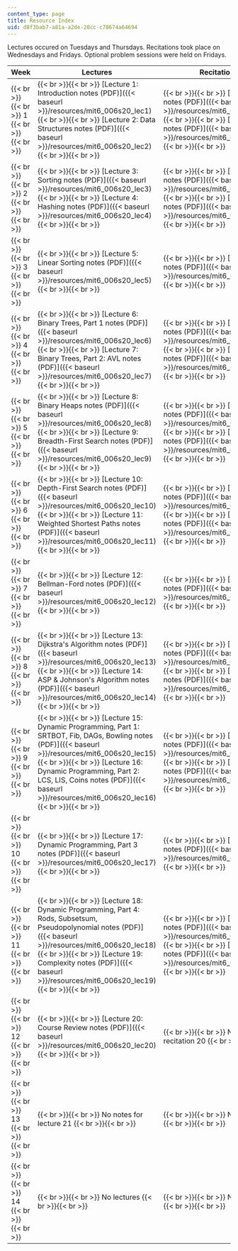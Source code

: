 ```yaml
---
content_type: page
title: Resource Index
uid: d8f3bab7-a81a-a2de-20cc-c78674a64694
---
```


Lectures occured on Tuesdays and Thursdays. Recitations took place on Wednesdays and Fridays. Optional problem sessions were held on Fridays. 

| Week | Lectures | Recitations | Problem Sessions | Quizzes | Problem Sets |
| --- | --- | --- | --- | --- | --- |
|  {{< br >}}{{< br >}} 1 {{< br >}}{{< br >}}  |  {{< br >}}{{< br >}} [Lecture 1: Introduction notes (PDF)]({{< baseurl >}}/resources/mit6_006s20_lec1) {{< br >}}{{< br >}} [Lecture 2: Data Structures notes (PDF)]({{< baseurl >}}/resources/mit6_006s20_lec2) {{< br >}}{{< br >}}  |  {{< br >}}{{< br >}} [Recitation 1 notes (PDF)]({{< baseurl >}}/resources/mit6_006s20_r01) {{< br >}}{{< br >}} [Recitation 2 notes (PDF)]({{< baseurl >}}/resources/mit6_006s20_r02) {{< br >}}{{< br >}}  |  {{< br >}}{{< br >}} [Problem Session 1 questions (PDF)]({{< baseurl >}}/resources/mit6_006s20_prob1) {{< br >}}{{< br >}} [Problem Session 1 solutions (PDF)]({{< baseurl >}}/resources/mit6_006s20_prob1sol) {{< br >}}{{< br >}}  | &nbsp; |  {{< br >}}{{< br >}} [Problem Set 0 questions (PDF)]({{< baseurl >}}/resources/mit6_006s20_ps0-questions) {{< br >}}{{< br >}} [Problem Set 0 solutions (PDF)]({{< baseurl >}}/resources/mit6_006s20_ps0-solutions) {{< br >}}{{< br >}}  |
|  {{< br >}}{{< br >}} 2 {{< br >}}{{< br >}}  |  {{< br >}}{{< br >}} [Lecture 3: Sorting notes (PDF)]({{< baseurl >}}/resources/mit6_006s20_lec3) {{< br >}}{{< br >}} [Lecture 4: Hashing notes (PDF)]({{< baseurl >}}/resources/mit6_006s20_lec4) {{< br >}}{{< br >}}  |  {{< br >}}{{< br >}} [Recitation 3 notes (PDF)]({{< baseurl >}}/resources/mit6_006s20_r03) {{< br >}}{{< br >}} [Recitation 4 notes (PDF)]({{< baseurl >}}/resources/mit6_006s20_r04) {{< br >}}{{< br >}}  |  {{< br >}}{{< br >}} [Problem Session 2 questions (PDF)]({{< baseurl >}}/resources/mit6_006s20_prob2) {{< br >}}{{< br >}} [Problem Session 2 solutions (PDF)]({{< baseurl >}}/resources/mit6_006s20_prob2sol) {{< br >}}{{< br >}}  | &nbsp; |  {{< br >}}{{< br >}} [Problem Set 1 questions (PDF)]({{< baseurl >}}/resources/mit6_006s20_ps1-questions) {{< br >}}{{< br >}} [Problem Set 1 solutions (PDF)]({{< baseurl >}}/resources/mit6_006s20_ps1-solutions) {{< br >}}{{< br >}}  |
|  {{< br >}}{{< br >}} 3 {{< br >}}{{< br >}}  |  {{< br >}}{{< br >}} [Lecture 5: Linear Sorting notes (PDF)]({{< baseurl >}}/resources/mit6_006s20_lec5) {{< br >}}{{< br >}}  |  {{< br >}}{{< br >}} [Recitation 5 notes (PDF)]({{< baseurl >}}/resources/mit6_006s20_r05) {{< br >}}{{< br >}}  |  {{< br >}}{{< br >}} [Problem Session 3 questions (PDF)]({{< baseurl >}}/resources/mit6_006s20_prob3) {{< br >}}{{< br >}} [Problem Session 3 solutions (PDF)]({{< baseurl >}}/resources/mit6_006s20_prob3sol) {{< br >}}{{< br >}}  | &nbsp; |  {{< br >}}{{< br >}} [Problem Set 2 questions (PDF)]({{< baseurl >}}/resources/mit6_006s20_ps2-questions) {{< br >}}{{< br >}} [Problem Set 2 solutions (PDF)]({{< baseurl >}}/resources/mit6_006s20_ps2-solutions) {{< br >}}{{< br >}}  |
|  {{< br >}}{{< br >}} 4 {{< br >}}{{< br >}}  |  {{< br >}}{{< br >}} [Lecture 6: Binary Trees, Part 1 notes (PDF)]({{< baseurl >}}/resources/mit6_006s20_lec6) {{< br >}}{{< br >}} [Lecture 7: Binary Trees, Part 2: AVL notes (PDF)]({{< baseurl >}}/resources/mit6_006s20_lec7) {{< br >}}{{< br >}}  |  {{< br >}}{{< br >}} [Recitation 6 notes (PDF)]({{< baseurl >}}/resources/mit6_006s20_r06) {{< br >}}{{< br >}} [Recitation 7 notes (PDF)]({{< baseurl >}}/resources/mit6_006s20_r07) {{< br >}}{{< br >}}  |  {{< br >}}{{< br >}} [Problem Session 4 questions (PDF)]({{< baseurl >}}/resources/mit6_006s20_prob4) {{< br >}}{{< br >}} [Problem Session 4 solutions (PDF)]({{< baseurl >}}/resources/mit6_006s20_prob4sol) {{< br >}}{{< br >}}  | &nbsp; |  {{< br >}}{{< br >}} [Problem Set 3 questions (PDF)]({{< baseurl >}}/resources/mit6_006s20_ps3-questions) {{< br >}}{{< br >}} [Problem Set 3 solutions (PDF)]({{< baseurl >}}/resources/mit6_006s20_ps3-solutions) {{< br >}}{{< br >}}  |
|  {{< br >}}{{< br >}} 5 {{< br >}}{{< br >}}  |  {{< br >}}{{< br >}} [Lecture 8: Binary Heaps notes (PDF)]({{< baseurl >}}/resources/mit6_006s20_lec8) {{< br >}}{{< br >}} [Lecture 9: Breadth-First Search notes (PDF)]({{< baseurl >}}/resources/mit6_006s20_lec9) {{< br >}}{{< br >}}  |  {{< br >}}{{< br >}} [Recitation 8 notes (PDF)]({{< baseurl >}}/resources/mit6_006s20_r08) {{< br >}}{{< br >}} [Recitation 9 notes (PDF)]({{< baseurl >}}/resources/mit6_006s20_r09) {{< br >}}{{< br >}}  |  {{< br >}}{{< br >}} No problem sessions {{< br >}}{{< br >}}  | [Quiz 1 review (PDF)](/editor{{< baseurl >}}/resources/mit6_006s20_review1) {{< br >}}{{< br >}} [Quiz 1 review solutions (PDF)](/editor{{< baseurl >}}/resources/mit6_006s20_review1_sol) {{< br >}}{{< br >}}  |  {{< br >}}{{< br >}} [Problem Set 4 questions (PDF)]({{< baseurl >}}/resources/mit6_006s20_ps4-questions) {{< br >}}{{< br >}} [Problem Set 4 solutions (PDF)]({{< baseurl >}}/resources/mit6_006s20_ps4-solutions) {{< br >}}{{< br >}}  |
|  {{< br >}}{{< br >}} 6 {{< br >}}{{< br >}}  |  {{< br >}}{{< br >}} [Lecture 10: Depth-First Search notes (PDF)]({{< baseurl >}}/resources/mit6_006s20_lec10) {{< br >}}{{< br >}} [Lecture 11: Weighted Shortest Paths notes (PDF)]({{< baseurl >}}/resources/mit6_006s20_lec11) {{< br >}}{{< br >}}  |  {{< br >}}{{< br >}} [Recitation 10 notes (PDF)]({{< baseurl >}}/resources/mit6_006s20_r10) {{< br >}}{{< br >}} [Recitation 11 notes (PDF)]({{< baseurl >}}/resources/mit6_006s20_r11) {{< br >}}{{< br >}}  |  {{< br >}}{{< br >}} [Problem Session 5 questions (PDF)]({{< baseurl >}}/resources/mit6_006s20_prob5) {{< br >}}{{< br >}} [Problem Session 5 solutions (PDF)]({{< baseurl >}}/resources/mit6_006s20_prob5sol) {{< br >}}{{< br >}}  | &nbsp; |
|  {{< br >}}{{< br >}} 7 {{< br >}}{{< br >}}  |  {{< br >}}{{< br >}} [Lecture 12: Bellman-Ford notes (PDF)]({{< baseurl >}}/resources/mit6_006s20_lec12) {{< br >}}{{< br >}}  |  {{< br >}}{{< br >}} [Recitation 12 notes (PDF)]({{< baseurl >}}/resources/mit6_006s20_r12) {{< br >}}{{< br >}}  |  {{< br >}}{{< br >}} [Problem Session 6 questions (PDF)]({{< baseurl >}}/resources/mit6_006s20_prob6) {{< br >}}{{< br >}} [Problem Session 6 solutions (PDF)]({{< baseurl >}}/resources/mit6_006s20_prob6sol) {{< br >}}{{< br >}}  |  {{< br >}}{{< br >}} [Quiz 1 questions (PDF)]({{< baseurl >}}/resources/mit6_006s20_q1) {{< br >}}{{< br >}} [Quiz 1 solutions (PDF)]({{< baseurl >}}/resources/mit6_006s20_q1_sol) {{< br >}}{{< br >}}  |  {{< br >}}{{< br >}} [Problem Set 5 questions (PDF)]({{< baseurl >}}/resources/mit6_006s20_ps5_questions) {{< br >}}{{< br >}} [Problem Set 5 solutions (PDF)]({{< baseurl >}}/resources/mit6_006s20_ps5_solutions) {{< br >}}{{< br >}}  |
|  {{< br >}}{{< br >}} 8 {{< br >}}{{< br >}}  |  {{< br >}}{{< br >}} [Lecture 13: Dijkstra's Algorithm notes (PDF)]({{< baseurl >}}/resources/mit6_006s20_lec13) {{< br >}}{{< br >}} [Lecture 14: ASP & Johnson's Algorithm notes (PDF)]({{< baseurl >}}/resources/mit6_006s20_lec14) {{< br >}}{{< br >}}  |  {{< br >}}{{< br >}} [Recitation 13 notes (PDF)]({{< baseurl >}}/resources/mit6_006s20_r13) {{< br >}}{{< br >}} [Recitation 14 notes (PDF)]({{< baseurl >}}/resources/mit6_006s20_r14) {{< br >}}{{< br >}}  |  {{< br >}}{{< br >}} [Problem Session 7 questions (PDF)]({{< baseurl >}}/resources/mit6_006s20_prob7) {{< br >}}{{< br >}} [Problem Session 7 solutions (PDF)]({{< baseurl >}}/resources/mit6_006s20_prob7sol) {{< br >}}{{< br >}}  | [Quiz 2 review (PDF)](/editor{{< baseurl >}}/resources/mit6_006s20_review2) {{< br >}}{{< br >}} [Quiz 2 review solutions (PDF)](/editor{{< baseurl >}}/resources/mit6_006s20_review2_sol) {{< br >}}{{< br >}}  |  {{< br >}}{{< br >}} [Problem Set 6 questions (PDF)]({{< baseurl >}}/resources/mit6_006s20_ps6_questions) {{< br >}}{{< br >}} [Problem Set 6 solutions (PDF)]({{< baseurl >}}/resources/mit6_006s20_ps6_solutions) {{< br >}}{{< br >}}  |
|  {{< br >}}{{< br >}} 9 {{< br >}}{{< br >}}  |  {{< br >}}{{< br >}} [Lecture 15: Dynamic Programming, Part 1: SRTBOT, Fib, DAGs, Bowling notes (PDF)]({{< baseurl >}}/resources/mit6_006s20_lec15) {{< br >}}{{< br >}} [Lecture 16: Dynamic Programming, Part 2: LCS, LIS, Coins notes (PDF)]({{< baseurl >}}/resources/mit6_006s20_lec16) {{< br >}}{{< br >}}  |  {{< br >}}{{< br >}} [Recitation 15 notes (PDF)]({{< baseurl >}}/resources/mit6_006s20_r15) {{< br >}}{{< br >}} [Recitation 16 notes (PDF)]({{< baseurl >}}/resources/mit6_006s20_r16) {{< br >}}{{< br >}}  |  {{< br >}}{{< br >}} [Problem Session 8 questions (PDF)]({{< baseurl >}}/resources/mit6_006s20_prob8) {{< br >}}{{< br >}} [Problem Session 8 solutions (PDF)]({{< baseurl >}}/resources/mit6_006s20_prob8sol) {{< br >}}{{< br >}}  | &nbsp; |
|  {{< br >}}{{< br >}} 10 {{< br >}}{{< br >}}  |  {{< br >}}{{< br >}} [Lecture 17: Dynamic Programming, Part 3 notes (PDF)]({{< baseurl >}}/resources/mit6_006s20_lec17) {{< br >}}{{< br >}}  |  {{< br >}}{{< br >}} [Recitation 17 notes (PDF)]({{< baseurl >}}/resources/mit6_006s20_r17) {{< br >}}{{< br >}}  |  {{< br >}}{{< br >}} No problem sessions {{< br >}}{{< br >}}  |  {{< br >}}{{< br >}} [Quiz 2 questions (PDF)]({{< baseurl >}}/resources/mit6_006s20_q2) {{< br >}}{{< br >}} [Quiz 2 solutions (PDF)]({{< baseurl >}}/resources/mit6_006s20_q2_sol) {{< br >}}{{< br >}}  |  {{< br >}}{{< br >}} [Problem Set 7 questions (PDF)]({{< baseurl >}}/resources/mit6_006s20_ps7_questions) {{< br >}}{{< br >}} [Problem Set 7 solutions (PDF)]({{< baseurl >}}/resources/mit6_006s20_ps7_solutions) {{< br >}}{{< br >}}  |
|  {{< br >}}{{< br >}} 11 {{< br >}}{{< br >}}  |  {{< br >}}{{< br >}} [Lecture 18: Dynamic Programming, Part 4: Rods, Subsetsum, Pseudopolynomial notes (PDF)]({{< baseurl >}}/resources/mit6_006s20_lec18) {{< br >}}{{< br >}} [Lecture 19: Complexity notes (PDF)]({{< baseurl >}}/resources/mit6_006s20_lec19) {{< br >}}{{< br >}}  |  {{< br >}}{{< br >}} [Recitation 18 notes (PDF)]({{< baseurl >}}/resources/mit6_006s20_r18) {{< br >}}{{< br >}} [Recitation 19 notes (PDF)]({{< baseurl >}}/resources/mit6_006s20_r19) {{< br >}}{{< br >}}  |  {{< br >}}{{< br >}} [Problem Session 9 questions (PDF)]({{< baseurl >}}/resources/mit6_006s20_prob9) {{< br >}}{{< br >}} [Problem Session 9 solutions (PDF)]({{< baseurl >}}/resources/mit6_006s20_prob9sol)  {{< br >}}{{< br >}}  |  {{< br >}}{{< br >}} [Quiz 3 review (PDF)](/editor{{< baseurl >}}/resources/mit6_006s20_review3) {{< br >}}{{< br >}} [Quiz 3 review solutions (PDF)](/editor{{< baseurl >}}/resources/mit6_006s20_review3_sol) {{< br >}}{{< br >}}  |  {{< br >}}{{< br >}} [Problem Set 8 questions (PDF)]({{< baseurl >}}/resources/mit6_006s20_ps8_questions) {{< br >}}{{< br >}} [Problem Set 8 solutions (PDF)]({{< baseurl >}}/resources/mit6_006s20_ps8_solutions) {{< br >}}{{< br >}}  |
|  {{< br >}}{{< br >}} 12 {{< br >}}{{< br >}}  |  {{< br >}}{{< br >}} [Lecture 20: Course Review notes (PDF)]({{< baseurl >}}/resources/mit6_006s20_lec20) {{< br >}}{{< br >}}  |  {{< br >}}{{< br >}} No notes for recitation 20 {{< br >}}{{< br >}}  |  {{< br >}}{{< br >}} No problem sessions {{< br >}}{{< br >}}  |  {{< br >}}{{< br >}} [Quiz 3 questions (PDF)]({{< baseurl >}}/resources/mit6_006s20_q3) {{< br >}}{{< br >}} [Quiz 3 solutions (PDF)]({{< baseurl >}}/resources/mit6_006s20_q3_sol) {{< br >}}{{< br >}}  | &nbsp; |
|  {{< br >}}{{< br >}} 13 {{< br >}}{{< br >}}  |  {{< br >}}{{< br >}} No notes for lecture 21 {{< br >}}{{< br >}}  |  {{< br >}}{{< br >}} No recitations {{< br >}}{{< br >}}  |  {{< br >}}{{< br >}} No problem sessions {{< br >}}{{< br >}}  | &nbsp; |
|  {{< br >}}{{< br >}} 14 {{< br >}}{{< br >}}  |  {{< br >}}{{< br >}} No lectures {{< br >}}{{< br >}}  |  {{< br >}}{{< br >}} No recitations {{< br >}}{{< br >}}  |  {{< br >}}{{< br >}} No problem sessions {{< br >}}{{< br >}}  |  {{< br >}}{{< br >}} [Final Exam (PDF)]({{< baseurl >}}/resources/mit6_006s20_final) {{< br >}}{{< br >}} [Final Exam solutions (PDF)]({{< baseurl >}}/resources/mit6_006s20_final_sol) {{< br >}}{{< br >}}  |